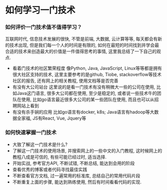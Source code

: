 # 如何学习一门技术

### 如何评价一门技术值不值得学习？
互联网时代, 信息技术发展的很快, 不管是前端, 大数据, 云计算等等, 每天都会有新的技术出现, 但是我们每一个人的时间是有限的, 如何在最短的时间找到并学会最合适的技术来创造最大的价值是一件值得思考的事情, 这里我总结了一下自己的观点.
- 看着门技术的社区繁荣程度
像Python, Java, JavaScript, Linux等等都是拥有很大社区支持的技术, 这里主要参考的是github, Tiobe, stackoverflow等技术社区的报告, 还有网上的相关教程, 使用文档等是否完善
- 有没有大公司站台
这里说的是看一门技术有没有稍微大一些的公司在使用, 比如Java这门语言, 很多大公司都在使用, 至少是稳定的, 或者说一些技术牛的团队在使用, 比如go语言最近很多大公司的某一些团队在使用, 而且也可以从招聘网站上看到
- 有没有杀手锏的应用
比如go语言有docker, k8s; Java语言有hadoop等大数据全家福, JS有React, Vue, Jquery等

### 如何快速掌握一门技术
- 大致了解这一门技术是什么?
- 了解这一门技术的使用场景, 并搜索网上的一些中文的入门教程, 这时候网上的教程八成是可信的, 有些可能已经过时, 适当选择.
- 开始实战, 参考官方API, 不断试错, 不断总结, 能达到会用的阶段
- 查看优秀的博客或者代码寻找最佳实践
- 不断查看官方文档, 过一遍常用的标准库, 总结自己的常用代码片段
- 不断重复上面的步骤, 能达到熟练使用, 然后有时间看看代码的实现.
